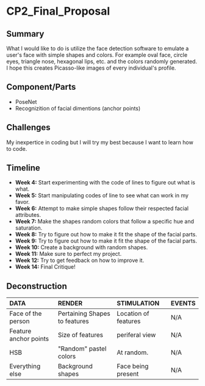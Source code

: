 # CP2_Final_Proposal
## Summary
What I would like to do is utilize the face detection software to emulate a user's face with simple shapes and colors. For example oval face, circle eyes, triangle nose, hexagonal lips, etc. and the colors randomly generated. I hope this creates Picasso-like images of every individual's profile.

## Component/Parts
* PoseNet
* Recognizition of facial dimentions (anchor points)

## Challenges
My inexpertice in coding but I will try my best because I want to learn how to code.

## Timeline
* **Week 4:**   Start experimenting with the code of lines to figure out what is what.
* **Week 5:**   Start manipulating codes of line to see what can work in my favor.
* **Week 6:**   Attempt to make simple shapes follow their respected facial attributes.
* **Week 7:**   Make the shapes random colors that follow a specific hue and saturation.
* **Week 8:**   Try to figure out how to make it fit the shape of the facial parts.
* **Week 9:**   Try to figure out how to make it fit the shape of the facial parts.
* **Week 10:**  Create a background with random shapes.
* **Week 11:**  Make sure to perfect my project.
* **Week 12:**  Try to get feedback on how to improve it.
* **Week 14:**  Final Critique!

## Deconstruction
|  DATA  |  RENDER  |  STIMULATION  |  EVENTS  |
| :---         |           :--- |        :--- |    :--- |
|  Face of the person  |  Pertaining Shapes to features  |  Location of features  | N/A  |
|  Feature anchor points  |  Size of features |  periferal view |  N/A  |
|  HSB  |  "Random" pastel colors  |  At random.  |  N/A  |
|  Everything else  |  Background shapes  |  Face being present  |  N/A  |
